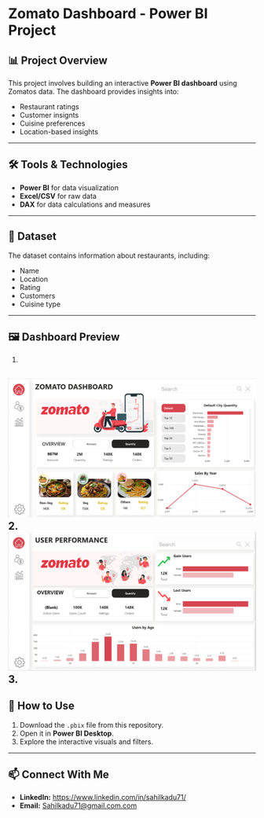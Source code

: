 # Zomato Dashboard - Power BI Project  

## 📊 Project Overview  
This project involves building an interactive **Power BI dashboard** using Zomatos data. The dashboard provides insights into:  
- Restaurant ratings  
- Customer insignts  
- Cuisine preferences  
- Location-based insights  

---

## 🛠️ Tools & Technologies  
- **Power BI** for data visualization  
- **Excel/CSV** for raw data  
- **DAX** for data calculations and measures  

---

## 📂 Dataset  
The dataset contains information about restaurants, including:  
- Name  
- Location  
- Rating  
- Customers 
- Cuisine type  

---

## 🖼️ Dashboard Preview  
1.
![image alt](https://github.com/Sahilk770/Zomato_Dashboard_PowerBI_Project/blob/17438af817f14a56acf6a15e419cb624a75e7ee7/Screenshots/Screenshot%202025-10-29%20113901.png)
2.
![image alt](https://github.com/Sahilk770/Zomato_Dashboard_PowerBI_Project/blob/789c0ae5b6b8afe6a73f629dc6fdc5351c6f6aa1/Screenshots/Screenshot%202025-10-29%20113920.png)
3.
---


## 🚀 How to Use  
1. Download the `.pbix` file from this repository.  
2. Open it in **Power BI Desktop**.  
3. Explore the interactive visuals and filters.  

---

## 📫 Connect With Me  
- **LinkedIn:** https://www.linkedin.com/in/sahilkadu71/  
- **Email:** Sahilkadu71@gmail.com.com  
